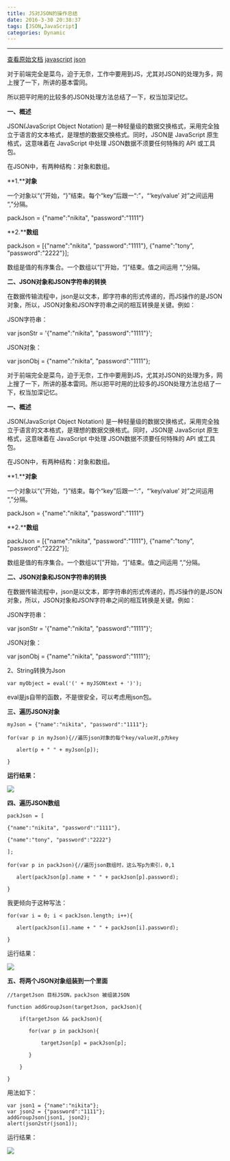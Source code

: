 ```yaml
---
title: JS对JSON的操作总结
date: 2016-3-30 20:38:37
tags: [JSON,JavaScript]
categories: Dynamic
---
```

---
[查看原始文档](http://getpocket.com/redirect?url=http%3A%2F%2Fwww.cnblogs.com%2Fcsj222%2Farchive%2F2013%2F04%2F11%2F3013667.html)		[javascript](chrome-extension://mjcnijlhddpbdemagnpefmlkjdagkogk/a/queue/grid/javascript)	[json](chrome-extension://mjcnijlhddpbdemagnpefmlkjdagkogk/a/queue/grid/json)

对于前端完全是菜鸟，迫于无奈，工作中要用到JS，尤其对JSON的处理为多，网上搜了一下，所讲的基本雷同。

<!-- more -->

所以把平时用的比较多的JSON处理方法总结了一下，权当加深记忆。


**一、概述**

JSON(JavaScript Object Notation) 是一种轻量级的数据交换格式，采用完全独立于语言的文本格式，是理想的数据交换格式。同时，JSON是 JavaScript 原生格式，这意味着在 JavaScript 中处理 JSON数据不须要任何特殊的 API 或工具包。

在JSON中，有两种结构：对象和数组。

**1.****对象**

一个对象以“{”开始，“}”结束。每个“key”后跟一“:”，“‘key/value’ 对”之间运用 “,”分隔。

packJson = {"name":"nikita", "password":"1111"}

**2.****数组**

packJson = [{"name":"nikita", "password":"1111"}, {"name":"tony", "password":"2222"}];

数组是值的有序集合。一个数组以“[”开始，“]”结束。值之间运用 “,”分隔。

**二、****JSON****对象和****JSON****字符串的转换**

在数据传输流程中，json是以文本，即字符串的形式传递的，而JS操作的是JSON对象，所以，JSON对象和JSON字符串之间的相互转换是关键。例如：

JSON字符串：

var jsonStr = '{"name":"nikita", "password":"1111"}';

JSON对象：

var jsonObj = {"name":"nikita", "password":"1111"};

对于前端完全是菜鸟，迫于无奈，工作中要用到JS，尤其对JSON的处理为多，网上搜了一下，所讲的基本雷同。所以把平时用的比较多的JSON处理方法总结了一下，权当加深记忆。

**一、概述**

JSON(JavaScript Object Notation) 是一种轻量级的数据交换格式，采用完全独立于语言的文本格式，是理想的数据交换格式。同时，JSON是 JavaScript 原生格式，这意味着在 JavaScript 中处理 JSON数据不须要任何特殊的 API 或工具包。

在JSON中，有两种结构：对象和数组。

**1.****对象**

一个对象以“{”开始，“}”结束。每个“key”后跟一“:”，“‘key/value’ 对”之间运用 “,”分隔。

packJson = {"name":"nikita", "password":"1111"}

**2.****数组**

packJson = [{"name":"nikita", "password":"1111"}, {"name":"tony", "password":"2222"}];

数组是值的有序集合。一个数组以“[”开始，“]”结束。值之间运用 “,”分隔。

**二、****JSON****对象和****JSON****字符串的转换**

在数据传输流程中，json是以文本，即字符串的形式传递的，而JS操作的是JSON对象，所以，JSON对象和JSON字符串之间的相互转换是关键。例如：

JSON字符串：

var jsonStr = '{"name":"nikita", "password":"1111"}';

JSON对象：

var jsonObj = {"name":"nikita", "password":"1111"};

2、String转换为Json

```
var myObject = eval('(' + myJSONtext + ')'); 

```

eval是js自带的函数，不是很安全，可以考虑用json包。

**三、遍历****JSON****对象**

```
myJson = {"name":"nikita", "password":"1111"};

for(var p in myJson){//遍历json对象的每个key/value对,p为key

   alert(p + " " + myJson[p]);

}

```

**运行结果：**

![](filesystem:chrome-extension://mjcnijlhddpbdemagnpefmlkjdagkogk/persistent/images/7fd651e735426cc3284fd1f7206d0c0b.png)

**四、遍历****JSON****数组**

```
packJson = [

{"name":"nikita", "password":"1111"},

{"name":"tony", "password":"2222"}

];

for(var p in packJson){//遍历json数组时，这么写p为索引，0,1

   alert(packJson[p].name + " " + packJson[p].password);

}

```

我更倾向于这种写法：

```
for(var i = 0; i < packJson.length; i++){

   alert(packJson[i].name + " " + packJson[i].password);

}

```

运行结果：

![](filesystem:chrome-extension://mjcnijlhddpbdemagnpefmlkjdagkogk/persistent/images/cb539eb1486378f3d39c7e219e18a701.png)

**五、将两个****JSON****对象组装到一个里面**

```
//targetJson 目标JSON，packJson 被组装JSON

function addGroupJson(targetJson, packJson){

    if(targetJson && packJson){

       for(var p in packJson){

           targetJson[p] = packJson[p];

       }

    }

}

```

用法如下：

```
var json1 = {"name":"nikita"};
var json2 = {"password":"1111"};
addGroupJson(json1, json2);
alert(json2str(json1));
```

运行结果：

![](filesystem:chrome-extension://mjcnijlhddpbdemagnpefmlkjdagkogk/persistent/images/dfc21f74c31cdba2f149d5f89522b094.png)